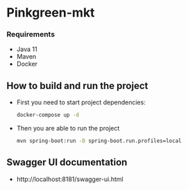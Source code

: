 # Pinkgreen-mkt

### Requirements
* Java 11
* Maven
* Docker

## How to build and run the project
* First you need to start project dependencies:
    ```bash
    docker-compose up -d
    ```
* Then you are able to run the project
    ```bash
    mvn spring-boot:run -D spring-boot.run.profiles=local
    ```

## Swagger UI documentation
* http://localhost:8181/swagger-ui.html